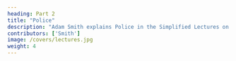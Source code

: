 ```yaml
---
heading: Part 2
title: "Police"
description: "Adam Smith explains Police in the Simplified Lectures on Jurisprudence"
contributors: ['Smith']
image: /covers/lectures.jpg
weight: 4
---
```



